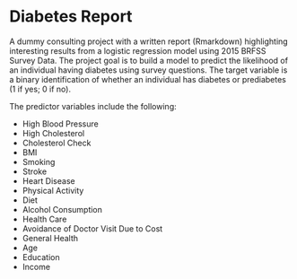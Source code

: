 # Diabetes Report
A dummy consulting project with a written report (Rmarkdown) highlighting interesting results from a logistic regression model using 2015 BRFSS Survey Data. The project goal is to build a model to predict the likelihood of an individual having diabetes using survey questions. The target variable is a binary identification of whether an individual has diabetes or prediabetes (1 if yes; 0 if no).

The predictor variables include the following:
* High Blood Pressure
* High Cholesterol
* Cholesterol Check
* BMI
* Smoking
* Stroke
* Heart Disease
* Physical Activity
* Diet
* Alcohol Consumption
* Health Care
* Avoidance of Doctor Visit Due to Cost
* General Health
* Age
* Education
* Income
